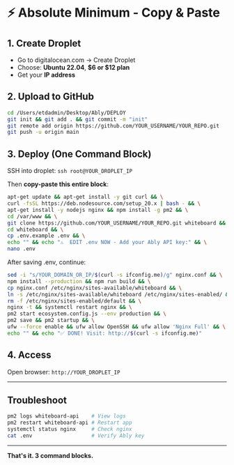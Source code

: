 # ⚡ Absolute Minimum - Copy & Paste

## 1. Create Droplet

- Go to digitalocean.com → Create Droplet
- Choose: **Ubuntu 22.04**, **$6 or $12 plan**
- Get your **IP address**

## 2. Upload to GitHub

```bash
cd /Users/etdadmin/Desktop/Ably/DEPLOY
git init && git add . && git commit -m "init"
git remote add origin https://github.com/YOUR_USERNAME/YOUR_REPO.git
git push -u origin main
```

## 3. Deploy (One Command Block)

SSH into droplet: `ssh root@YOUR_DROPLET_IP`

Then **copy-paste this entire block**:

```bash
apt-get update && apt-get install -y git curl && \
curl -fsSL https://deb.nodesource.com/setup_20.x | bash - && \
apt-get install -y nodejs nginx && npm install -g pm2 && \
cd /var/www && \
git clone https://github.com/YOUR_USERNAME/YOUR_REPO.git whiteboard && \
cd whiteboard && \
cp .env.example .env && \
echo "" && echo "⚠️  EDIT .env NOW - Add your Ably API key:" && \
nano .env
```

After saving .env, continue:

```bash
sed -i "s/YOUR_DOMAIN_OR_IP/$(curl -s ifconfig.me)/g" nginx.conf && \
npm install --production && npm run build && \
cp nginx.conf /etc/nginx/sites-available/whiteboard && \
ln -s /etc/nginx/sites-available/whiteboard /etc/nginx/sites-enabled/ && \
rm -f /etc/nginx/sites-enabled/default && \
nginx -t && systemctl restart nginx && \
pm2 start ecosystem.config.js --env production && \
pm2 save && pm2 startup && \
ufw --force enable && ufw allow OpenSSH && ufw allow 'Nginx Full' && \
echo "" && echo "✅ DONE! Visit: http://$(curl -s ifconfig.me)"
```

## 4. Access

Open browser: `http://YOUR_DROPLET_IP`

---

## Troubleshoot

```bash
pm2 logs whiteboard-api    # View logs
pm2 restart whiteboard-api # Restart app
systemctl status nginx     # Check nginx
cat .env                   # Verify Ably key
```

---

**That's it. 3 command blocks.**
